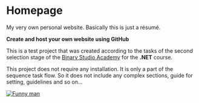 # Homepage
My very own personal website. Basically this is just a résumé.

**Create and host your own website using GitHub**

This is a test project that was created according to the tasks of the second selection stage of the [Binary Studio Academy](https://binary-studio.com/academy/) for the **.NET** course.

This project does not require any installation. It is only a part of the sequence task flow. So it does not include any complex sections, guide for setting, guidelines and so on...

<a href="https://binary-studio-academy.github.io/stage-2/"><img src="https://binary-studio-academy.github.io/stage-2/static/shrug-db14bf3f8d8fe483323643cc239a0e7a.gif" title="Funny man"/></a>
